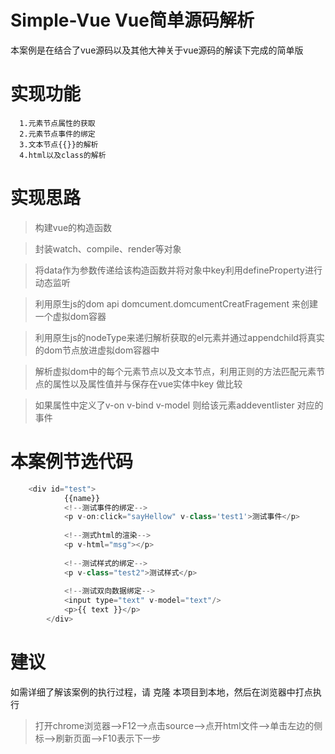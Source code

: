 # Simple-Vue  Vue简单源码解析
本案例是在结合了vue源码以及其他大神关于vue源码的解读下完成的简单版
# 实现功能
```
  1.元素节点属性的获取
  2.元素节点事件的绑定
  3.文本节点{{}}的解析
  4.html以及class的解析
 ```
# 实现思路
> 构建vue的构造函数

> 封装watch、compile、render等对象

> 将data作为参数传递给该构造函数并将对象中key利用defineProperty进行动态监听

> 利用原生js的dom api  domcument.domcumentCreatFragement 来创建一个虚拟dom容器

> 利用原生js的nodeType来递归解析获取的el元素并通过appendchild将真实的dom节点放进虚拟dom容器中

> 解析虚拟dom中的每个元素节点以及文本节点，利用正则的方法匹配元素节点的属性以及属性值并与保存在vue实体中key 做比较

> 如果属性中定义了v-on  v-bind v-model 则给该元素addeventlister 对应的事件

# 本案例节选代码
```javascript
    <div id="test">
			{{name}}
			<!--测试事件的绑定-->
			<p v-on:click="sayHellow" v-class='test1'>测试事件</p>
			
			<!--测式html的渲染-->
			<p v-html="msg"></p>
			
			<!--测试样式的绑定-->
			<p v-class="test2">测试样式</p>
			
			<!--测试双向数据绑定-->
			<input type="text" v-model="text"/>
			<p>{{ text }}</p>
		</div>
 ```   
 
 # 建议
 如需详细了解该案例的执行过程，请 克隆 本项目到本地，然后在浏览器中打点执行
 > 打开chrome浏览器-->F12-->点击source-->点开html文件-->单击左边的侧标-->刷新页面-->F10表示下一步
